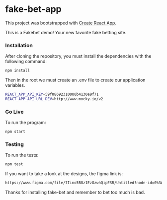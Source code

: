 # fake-bet-app

This project was bootstrapped with [Create React App](https://github.com/facebook/create-react-app).

This is a Fakebet demo! Your new favorite fake betting site.

### Installation

After cloning the repository, you must install the dependencies with the following command:

```sh
npm install
```
Then in the root we must create an .env file to create our application variables.

```sh
REACT_APP_API_KEY=59f08692310000b4130e9f71
REACT_APP_API_URL_DEV=http://www.mocky.io/v2
```
### Go Live

To run the program:

```sh
npm start
```
### Testing 

To run the tests:

```sh
npm test
```

If you want to take a look at the designs, the figma link is:

```sh
https://www.figma.com/file/7Iino5B8z1EzOzwhQipESR/Untitled?node-id=0%3A1
```

Thanks for installing fake-bet and remember to bet too much is bad.
